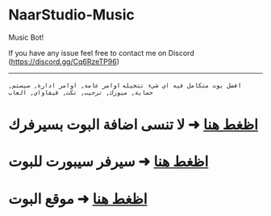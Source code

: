 
# NaarStudio-Music

 Music Bot!

If you have any issue feel free to contact me on Discord (https://discord.gg/Cq6RzeTP96)

___________________________________________________________________________

`
افضل بوت متكامل فيه اي شيء تتخيله
`
`
اوامر عامة, اوامر ادارة, سيستم, حماية, ميوزك, ترحيب, تكت, قيفاواي, العاب
`



# [اظغط هنا](https://discord.com/oauth2/authorize?client_id=816408920578326558&scope=bot&permissions=1476419768) ➜ لا تنسى اضافة البوت بسيرفرك 

# [اظغط هنا](https://discord.gg/Cq6RzeTP96) ➜ سيرفر سيبورت للبوت 

# [اظغط هنا](https://perlbot.ga) ➜ موقع البوت 

